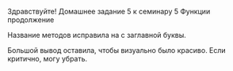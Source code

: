 Здравствуйте!
Домашнее задание 5 к семинару 5 Функции продолжение

Название методов исправила на с заглавной буквы.

Большой вывод оставила, чтобы визуально было красиво. Если критично, могу убрать.
